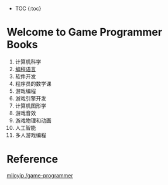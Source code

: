 * TOC
{:toc}
# Welcome to Game Programmer Books

1. 计算机科学
2. [编程语言](./编程语言/编程语言.md)
3. 软件开发
4. 程序员的数学课
5. 游戏编程
6. 游戏引擎开发
7. 计算机图形学
8. 游戏音效
9. 游戏物理和动画
10. 人工智能
11. 多人游戏编程



# Reference

[miloyip /game-programmer](https://github.com/miloyip/game-programmer)

